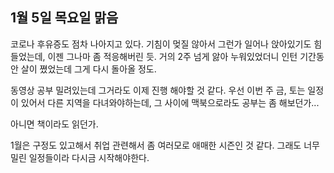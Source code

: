 ## 1월 5일 목요일 맑음

코로나 후유증도 점차 나아지고 있다.
기침이 멎질 않아서 그런가 일어나 앉아있기도 힘들었는데, 이젠 그나마 좀 적응해버린 듯.
거의 2주 넘게 앓아 누워있었더니 인턴 기간동안 살이 쪘었는데 그게 다시 돌아올 정도.

동영상 공부 밀려있는데 그거라도 이제 진행 해야할 것 같다.
우선 이번 주 금, 토는 일정이 있어서 다른 지역을 다녀와야하는데, 그 사이에 맥북으로라도 공부는 좀 해보던가...

아니면 책이라도 읽던가.

1월은 구정도 있고해서 취업 관련해서 좀 여러모로 애매한 시즌인 것 같다.
그래도 너무 밀린 일정들이라 다시금 시작해야한다.